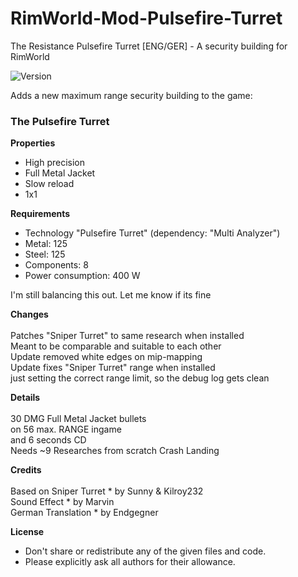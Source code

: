 # RimWorld-Mod-Pulsefire-Turret
The Resistance Pulsefire Turret [ENG/GER] - A security building for RimWorld 

<img src="https://camo.githubusercontent.com/1e4f97e52db576a793e373a27c2de38c026bb3f1/68747470733a2f2f696d672e736869656c64732e696f2f62616467652f52696d776f726c642d312e302d677265656e2e737667" alt="Version" data-canonical-src="https://img.shields.io/badge/Rimworld-1.0-green.svg" style="max-width:100%;"></a>

Adds a new maximum range security building to the game:

### The Pulsefire Turret
 
<b>Properties</b>
 - High precision
 - Full Metal Jacket
 - Slow reload
 - 1x1

<b>Requirements</b>
 - Technology "Pulsefire Turret"
   (dependency: "Multi Analyzer")
 - Metal: 125
 - Steel: 125
 - Components: 8
 - Power consumption: 400 W
 
I'm still balancing this out. Let me know if its fine
 
<b>Changes</b><br><br>
Patches "Sniper Turret" to same research when installed<br>
Meant to be comparable and suitable to each other<br>
Update removed white edges on mip-mapping <br>
Update fixes "Sniper Turret" range when installed<br>
just setting the correct range limit, so the debug log gets clean<br>

<b>Details</b><br><br>
30 DMG Full Metal Jacket bullets<br>
on 56 max. RANGE ingame<br>
and 6 seconds CD<br>
Needs ~9 Researches from scratch Crash Landing<br>

<b>Credits</b><br><br>
Based on Sniper Turret * by Sunny & Kilroy232<br>
Sound Effect * by Marvin<br>
German Translation * by Endgegner<br>

<b>License</b>
- Don't share or redistribute any of the given files and code.
- Please explicitly ask all authors for their allowance.
